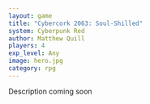 ```yaml
---
layout: game
title: "Cybercork 2063: Soul-Shilled"
system: Cyberpunk Red
author: Matthew Quill
players: 4
exp_level: Any
image: hero.jpg
category: rpg
---
```


Description coming soon
